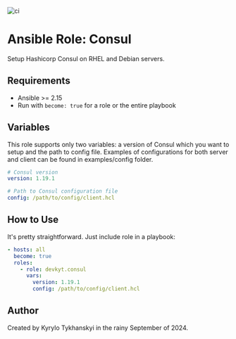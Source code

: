 ![ci](https://github.com/devkyt/ansible-role-consul/actions/workflows/ci.yml/badge.svg)

# Ansible Role: Consul
Setup Hashicorp Consul on RHEL and Debian servers.

## Requirements
 - Ansible >= 2.15
 - Run with ```become: true``` for a role or the entire playbook

## Variables
This role supports only two variables: a version of Consul which you want to setup
and the path to config file. Examples of configurations for both server and client can be found
in examples/config folder.
```yaml
# Consul version
version: 1.19.1

# Path to Consul configuration file
config: /path/to/config/client.hcl
```

## How to Use
It's pretty straightforward. Just include role in a playbook:
```yaml
- hosts: all
  become: true
  roles:
    - role: devkyt.consul
      vars:
        version: 1.19.1
        config: /path/to/config/client.hcl

```

## Author
Created by Kyrylo Tykhanskyi in the rainy September of 2024.
